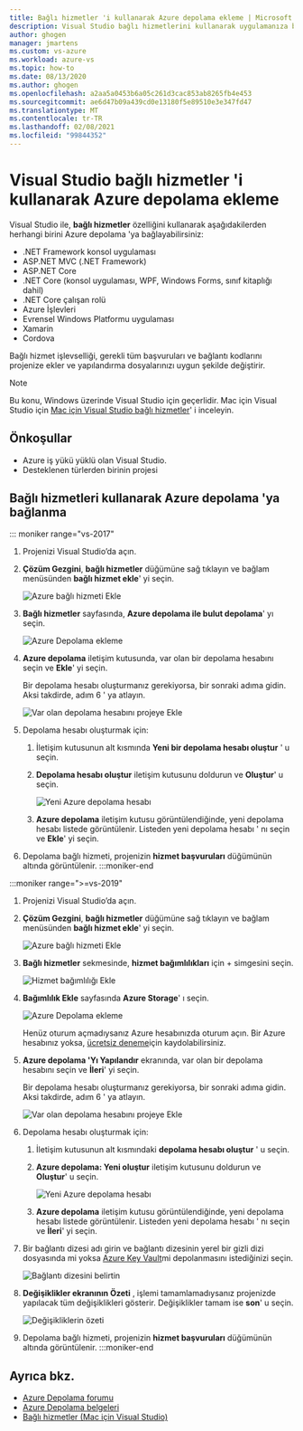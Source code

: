 ```yaml
---
title: Bağlı hizmetler 'i kullanarak Azure depolama ekleme | Microsoft Docs
description: Visual Studio bağlı hizmetlerini kullanarak uygulamanıza bir Azure depolama hizmeti bağımlılığı ekleyin
author: ghogen
manager: jmartens
ms.custom: vs-azure
ms.workload: azure-vs
ms.topic: how-to
ms.date: 08/13/2020
ms.author: ghogen
ms.openlocfilehash: a2aa5a0453b6a05c261d3cac853ab8265fb4e453
ms.sourcegitcommit: ae6d47b09a439cd0e13180f5e89510e3e347fd47
ms.translationtype: MT
ms.contentlocale: tr-TR
ms.lasthandoff: 02/08/2021
ms.locfileid: "99844352"
---
```

# <a name="adding-azure-storage-by-using-visual-studio-connected-services"></a>Visual Studio bağlı hizmetler 'i kullanarak Azure depolama ekleme

Visual Studio ile, **bağlı hizmetler** özelliğini kullanarak aşağıdakilerden herhangi birini Azure depolama 'ya bağlayabilirsiniz:

- .NET Framework konsol uygulaması
- ASP.NET MVC (.NET Framework)
- ASP.NET Core
- .NET Core (konsol uygulaması, WPF, Windows Forms, sınıf kitaplığı dahil)
- .NET Core çalışan rolü
- Azure İşlevleri
- Evrensel Windows Platformu uygulaması
- Xamarin
- Cordova

Bağlı hizmet işlevselliği, gerekli tüm başvuruları ve bağlantı kodlarını projenize ekler ve yapılandırma dosyalarınızı uygun şekilde değiştirir.

> [!NOTE]
> Bu konu, Windows üzerinde Visual Studio için geçerlidir. Mac için Visual Studio için [Mac için Visual Studio bağlı hizmetler](/visualstudio/mac/connected-services)' i inceleyin.
## <a name="prerequisites"></a>Önkoşullar

- Azure iş yükü yüklü olan Visual Studio.
- Desteklenen türlerden birinin projesi

## <a name="connect-to-azure-storage-using-connected-services"></a>Bağlı hizmetleri kullanarak Azure depolama 'ya bağlanma

::: moniker range="vs-2017"

1. Projenizi Visual Studio’da açın.

1. **Çözüm Gezgini**, **bağlı hizmetler** düğümüne sağ tıklayın ve bağlam menüsünden **bağlı hizmet ekle**' yi seçin.

    ![Azure bağlı hizmeti Ekle](./media/vs-azure-tools-connected-services-storage/add-connected-service.png)

1. **Bağlı hizmetler** sayfasında, **Azure depolama ile bulut depolama**' yı seçin.

    ![Azure Depolama ekleme](./media/vs-azure-tools-connected-services-storage/add-azure-storage.png)

1. **Azure depolama** iletişim kutusunda, var olan bir depolama hesabını seçin ve **Ekle**' yi seçin.

    Bir depolama hesabı oluşturmanız gerekiyorsa, bir sonraki adıma gidin. Aksi takdirde, adım 6 ' ya atlayın.

    ![Var olan depolama hesabını projeye Ekle](./media/vs-azure-tools-connected-services-storage/select-azure-storage-account.png)

1. Depolama hesabı oluşturmak için:

   1. İletişim kutusunun alt kısmında **Yeni bir depolama hesabı oluştur** ' u seçin.

   1. **Depolama hesabı oluştur** iletişim kutusunu doldurun ve **Oluştur**' u seçin.

       ![Yeni Azure depolama hesabı](./media/vs-azure-tools-connected-services-storage/create-storage-account.png)

   1. **Azure depolama** iletişim kutusu görüntülendiğinde, yeni depolama hesabı listede görüntülenir. Listeden yeni depolama hesabı ' nı seçin ve **Ekle**' yi seçin.

1. Depolama bağlı hizmeti, projenizin **hizmet başvuruları** düğümünün altında görüntülenir.
:::moniker-end

:::moniker range=">=vs-2019"

1. Projenizi Visual Studio’da açın.

1. **Çözüm Gezgini**, **bağlı hizmetler** düğümüne sağ tıklayın ve bağlam menüsünden **bağlı hizmet ekle**' yi seçin.

    ![Azure bağlı hizmeti Ekle](./media/vs-azure-tools-connected-services-storage/vs-2019/add-connected-service.png)

1. **Bağlı hizmetler** sekmesinde, **hizmet bağımlılıkları** için + simgesini seçin.

    ![Hizmet bağımlılığı Ekle](./media/vs-azure-tools-connected-services-storage/vs-2019/connected-services-tab.png)

1. **Bağımlılık Ekle** sayfasında **Azure Storage**' ı seçin.

    ![Azure Depolama ekleme](./media/vs-azure-tools-connected-services-storage/vs-2019/add-azure-storage.png)

    Henüz oturum açmadıysanız Azure hesabınızda oturum açın. Bir Azure hesabınız yoksa, [ücretsiz deneme](https://azure.microsoft.com/account/free)için kaydolabilirsiniz.

1. **Azure depolama 'Yı Yapılandır** ekranında, var olan bir depolama hesabını seçin ve **İleri**' yi seçin.

    Bir depolama hesabı oluşturmanız gerekiyorsa, bir sonraki adıma gidin. Aksi takdirde, adım 6 ' ya atlayın.

    ![Var olan depolama hesabını projeye Ekle](./media/vs-azure-tools-connected-services-storage/vs-2019/select-azure-storage-account.png)

1. Depolama hesabı oluşturmak için:

   1. İletişim kutusunun alt kısmındaki **depolama hesabı oluştur** ' u seçin.

   1. **Azure depolama: Yeni oluştur** iletişim kutusunu doldurun ve **Oluştur**' u seçin.

       ![Yeni Azure depolama hesabı](./media/vs-azure-tools-connected-services-storage/vs-2019/create-storage-account.png)

   1. **Azure depolama** iletişim kutusu görüntülendiğinde, yeni depolama hesabı listede görüntülenir. Listeden yeni depolama hesabı ' nı seçin ve **İleri**' yi seçin.

1. Bir bağlantı dizesi adı girin ve bağlantı dizesinin yerel bir gizli dizi dosyasında mi yoksa [Azure Key Vault](/azure/key-vault)mi depolanmasını istediğinizi seçin.

   ![Bağlantı dizesini belirtin](./media/vs-azure-tools-connected-services-storage/vs-2019/connection-string.png)

1. **Değişiklikler ekranının Özeti** , işlemi tamamlamadıysanız projenizde yapılacak tüm değişiklikleri gösterir. Değişiklikler tamam ise **son**' u seçin.

   ![Değişikliklerin özeti](./media/vs-azure-tools-connected-services-storage/vs-2019/summary-of-changes.png)

1. Depolama bağlı hizmeti, projenizin **hizmet başvuruları** düğümünün altında görüntülenir.
:::moniker-end

## <a name="see-also"></a>Ayrıca bkz.

- [Azure Depolama forumu](https://social.msdn.microsoft.com/forums/azure/home?forum=windowsazuredata)
- [Azure Depolama belgeleri](/azure/storage/)
- [Bağlı hizmetler (Mac için Visual Studio)](/visualstudio/mac/connected-services)
